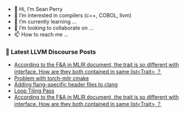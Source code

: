 - 👋 Hi, I’m Sean Perry
- 👀 I’m interested in compilers (c++, COBOL, llvm)
- 🌱 I’m currently learning ...
- 💞️ I’m looking to collaborate on ...
- 📫 How to reach me ...

<!---
s66perry/s66perry is a ✨ special ✨ repository because its `README.md` (this file) appears on your GitHub profile.
You can click the Preview link to take a look at your changes.
--->
### 📕 Latest LLVM Discourse Posts

<!-- DISCOURSE-LLVM:START -->
- [According to the F&amp;A in MLIR document, the trait is so different with interface. How are they both contained in same list&lt;Trait&gt; ？](https://discourse.llvm.org/t/according-to-the-f-a-in-mlir-document-the-trait-is-so-different-with-interface-how-are-they-both-contained-in-same-list-trait/72506#post_3)
- [Problem with torch-mlir cmake](https://discourse.llvm.org/t/problem-with-torch-mlir-cmake/69727#post_3)
- [Adding flang-specific header files to clang](https://discourse.llvm.org/t/adding-flang-specific-header-files-to-clang/72442#post_20)
- [Loop Tiling Pass](https://discourse.llvm.org/t/loop-tiling-pass/72507#post_1)
- [According to the F&amp;A in MLIR document, the trait is so different with interface. How are they both contained in same list&lt;Trait&gt; ？](https://discourse.llvm.org/t/according-to-the-f-a-in-mlir-document-the-trait-is-so-different-with-interface-how-are-they-both-contained-in-same-list-trait/72506#post_2)
<!-- DISCOURSE-LLVM:END -->
